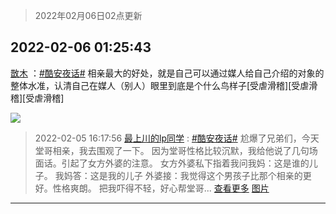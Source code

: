 > 2022年02月06日02点更新
<link rel="stylesheet" href="https://cdn.jsdelivr.net/gh/taotie6/sampleJSON@main/css/photo_show.css">
<meta name="referrer" content="no-referrer" />


 ## 2022-02-06 01:25:43 

 [㪚木](https://www.coolapk.com/feed/33335111?shareKey=Y2ZiMTkyNTY0MTNmNjFmZWJiNTk~) ：<a class="feed-link-tag" href="/t/酷安夜话?type=0">#酷安夜话#</a> 相亲最大的好处，就是自己可以通过媒人给自己介绍的对象的整体水准，认清自己在媒人（别人）眼里到底是个什么鸟样子[受虐滑稽][受虐滑稽][受虐滑稽] 

<div class="album">
<img class="img-item" src="http://image.coolapk.com/feed/2021/0126/07/1081091_9866d34b_7006_7045@378x221.gif" />
</div>

> 2022-02-05 16:17:56 
> [最上川的lp同学](https://www.coolapk.com/feed/33324247?shareKey=NDRhMDU2MjgzNzRkNjFmZWJiNTk~) : <a class="feed-link-tag" href="/t/酷安夜话?type=0">#酷安夜话#</a> 尬爆了兄弟们，今天堂哥相亲，我去围观了一下。 因为堂哥性格比较沉默，我给他说了几句场面话。引起了女方外婆的注意。 女方外婆私下指着我问我妈：这是谁的儿子。 我妈答：这是我的儿子 外婆接：我觉得这个男孩子比那个相亲的更好。性格爽朗。 把我吓得不轻，好心帮堂哥... <a href="">查看更多</a> 
[图片](http://image.coolapk.com/feed/2022/0205/16/2302538_67887652_9075_7264_20@603x526.jpeg)

 ------- 


